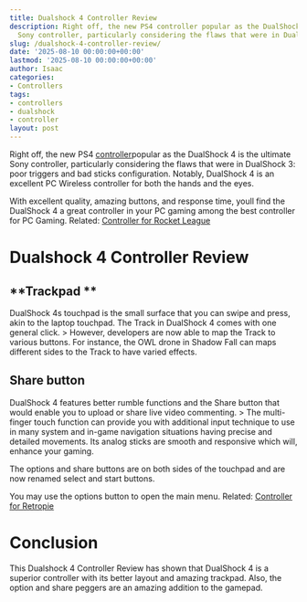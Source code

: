 ```yaml
---
title: Dualshock 4 Controller Review
description: Right off, the new PS4 controller popular as the DualShock 4 is the ultimate
  Sony controller, particularly considering the flaws that were in DualShock 3 poor...
slug: /dualshock-4-controller-review/
date: '2025-08-10 00:00:00+00:00'
lastmod: '2025-08-10 00:00:00+00:00'
author: Isaac
categories:
- Controllers
tags:
- controllers
- dualshock
- controller
layout: post
---
```

Right off, the new PS4 [controller](https://pestpolicy.com/best-controller-for-retropie/)popular as the DualShock 4 is the ultimate Sony controller, particularly considering the flaws that were in DualShock 3: poor triggers and bad sticks configuration. Notably, DualShock 4 is an excellent PC Wireless controller for both the hands and the eyes.

With excellent quality, amazing buttons, and response time, youll find the DualShock 4 a great controller in your PC gaming among the best controller for PC Gaming. Related: [Controller for Rocket League](https://pestpolicy.com/best-controller-for-rocket-league/)

# Dualshock 4 Controller Review

##  **Trackpad **

DualShock 4s touchpad is the small surface that you can swipe and press, akin to the laptop touchpad. The Track in DualShock 4 comes with one general click. > However, developers are now able to map the Track to various buttons. For instance, the OWL drone in Shadow Fall can maps different sides to the Track to have varied effects.

##  Share button

DualShock 4 features better rumble functions and the Share button that would enable you to upload or share live video commenting. > The multi-finger touch function can provide you with additional input technique to use in many system and in-game navigation situations having precise and detailed movements. Its analog sticks are smooth and responsive which will, enhance your gaming.

The options and share buttons are on both sides of the touchpad and are now renamed select and start buttons.

You may use the options button to open the main menu. Related: [Controller for Retropie](https://pestpolicy.com/best-controller-for-retropie/)

# Conclusion

This Dualshock 4 Controller Review has shown that DualShock 4 is a superior controller with its better layout and amazing trackpad. Also, the option and share peggers are an amazing addition to the gamepad.